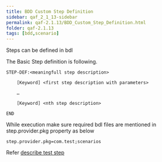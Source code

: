 ```yaml
---
title: BDD Custom Step Definition
sidebar: qaf_2_1_13-sidebar
permalink: qaf-2.1.13/BDD_Custom_Step_Definition.html
folder: qaf-2.1.13
tags: [bdd,scenario]
---
```


Steps can be defined in bdl

The Basic Step definition is following. 
 
```
STEP-DEF:<meaningfull step description>
 
    [Keyword] <first step description with parameters>
 
    …
 
    [Keyword] <nth step description>
 
END
```

While execution make sure required bdl files are mentioned in step.provider.pkg property as below

```properties
step.provider.pkg=com.test;scenarios

```
Refer [describe test step](Describe_Test_Step.html)
